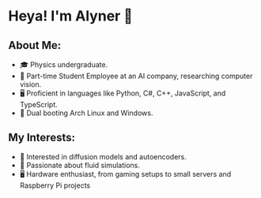 # Heya! I'm Alyner 👋

## About Me:
- 🎓 Physics undergraduate.
- 💼 Part-time Student Employee at an AI company, researching computer vision.
- 🖥️ Proficient in languages like Python, C#, C++, JavaScript, and TypeScript.
- 🐧 Dual booting Arch Linux and Windows.

## My Interests:
- 🧬 Interested in diffusion models and autoencoders.
- 🌊 Passionate about fluid simulations.
- 🖥️ Hardware enthusiast, from gaming setups to small servers and Raspberry Pi projects
